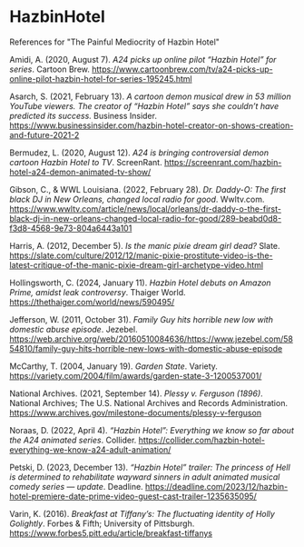 # HazbinHotel
References for "The Painful Mediocrity of Hazbin Hotel"

Amidi, A. (2020, August 7). _A24 picks up online pilot “Hazbin Hotel” for series_. Cartoon Brew. https://www.cartoonbrew.com/tv/a24-picks-up-online-pilot-hazbin-hotel-for-series-195245.html

Asarch, S. (2021, February 13). _A cartoon demon musical drew in 53 million YouTube viewers. The creator of “Hazbin Hotel” says she couldn’t have predicted its success._ Business Insider. https://www.businessinsider.com/hazbin-hotel-creator-on-shows-creation-and-future-2021-2

Bermudez, L. (2020, August 12). _A24 is bringing controversial demon cartoon Hazbin Hotel to TV_. ScreenRant. https://screenrant.com/hazbin-hotel-a24-demon-animated-tv-show/

Gibson, C., & WWL Louisiana. (2022, February 28). _Dr. Daddy-O: The first black DJ in New Orleans, changed local radio for good_. Wwltv.com. https://www.wwltv.com/article/news/local/orleans/dr-daddy-o-the-first-black-dj-in-new-orleans-changed-local-radio-for-good/289-beabd0d8-f3d8-4568-9e73-804a6443a101

Harris, A. (2012, December 5). _Is the manic pixie dream girl dead?_ Slate. https://slate.com/culture/2012/12/manic-pixie-prostitute-video-is-the-latest-critique-of-the-manic-pixie-dream-girl-archetype-video.html

Hollingsworth, C. (2024, January 11). _Hazbin Hotel debuts on Amazon Prime, amidst leak controversy_. Thaiger World. https://thethaiger.com/world/news/590495/

Jefferson, W. (2011, October 31). _Family Guy hits horrible new low with domestic abuse episode_. Jezebel. https://web.archive.org/web/20160510084636/https://www.jezebel.com/5854810/family-guy-hits-horrible-new-lows-with-domestic-abuse-episode

McCarthy, T. (2004, January 19). _Garden State_. Variety. https://variety.com/2004/film/awards/garden-state-3-1200537001/

National Archives. (2021, September 14). _Plessy v. Ferguson (1896)_. National Archives; The U.S. National Archives and Records Administration. https://www.archives.gov/milestone-documents/plessy-v-ferguson

Noraas, D. (2022, April 4). _“Hazbin Hotel”: Everything we know so far about the A24 animated series_. Collider. https://collider.com/hazbin-hotel-everything-we-know-a24-adult-animation/

Petski, D. (2023, December 13). _“Hazbin Hotel” trailer: The princess of Hell is determined to rehabilitate wayward sinners in adult animated musical comedy series — update_. Deadline. https://deadline.com/2023/12/hazbin-hotel-premiere-date-prime-video-guest-cast-trailer-1235635095/

Varin, K. (2016). _Breakfast at Tiffany’s: The fluctuating identity of Holly Golightly_. Forbes & Fifth; University of Pittsburgh. https://www.forbes5.pitt.edu/article/breakfast-tiffanys

